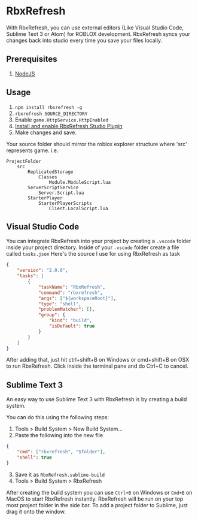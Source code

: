 # RbxRefresh
With RbxRefresh, you can use external editors (Like Visual Studio Code, Sublime Text 3 or Atom) for ROBLOX development.
RbxRefresh syncs your changes back into studio every time you save your files locally.

## Prerequisites
1. [NodeJS](https://nodejs.org/)

## Usage
1. `npm install rbxrefresh -g`
2. `rbxrefresh SOURCE_DIRECTORY`
3. Enable `game.HttpService.HttpEnabled`
4. [Install and enable RbxRefresh Studio Plugin](https://www.roblox.com/library/852039069/RbxRefresh)
5. Make changes and save.

Your source folder should mirror the roblox explorer structure where 'src' represents game. i.e.
```
ProjectFolder
	src
		ReplicatedStorage
			Classes
				Module.ModuleScript.lua
		ServerScriptService
			Server.Script.lua
		StarterPlayer
			StarterPlayerScripts
				Client.LocalScript.lua
```

## Visual Studio Code
You can integrate RbxRefresh into your project by creating a `.vscode` folder inside your project directory.
Inside of your `.vscode` folder create a file called `tasks.json`
Here's the source I use for using RbxRefresh as task
```json
{
    "version": "2.0.0",
    "tasks": [
        {
            "taskName": "RbxRefresh",
            "command": "rbxrefresh",
            "args": ["${workspaceRoot}"],
            "type": "shell",
            "problemMatcher": [],
            "group": {
                "kind": "build",
                "isDefault": true
            }
        }
    ]
}
```

After adding that, just hit ctrl+shift+B on Windows or cmd+shift+B on OSX to run RbxRefresh.
Click inside the terminal pane and do Ctrl+C to cancel.

## Sublime Text 3
An easy way to use Sublime Text 3 with RbxRefresh is by creating a build system.

You can do this using the following steps:
1. Tools > Build System > New Build System...
2. Paste the following into the new file
```json
{
	"cmd": ["rbxrefresh", "$folder"],
	"shell": true
}
```
3. Save it as `RbxRefresh.sublime-build`
4. Tools > Build System > RbxRefresh

After creating the build system you can use `Ctrl+B` on Windows or `Cmd+B` on MacOS to start RbxRefresh instantly.
RbxRefresh will be run on your top most project folder in the side bar.
To add a project folder to Sublime, just drag it onto the window.

